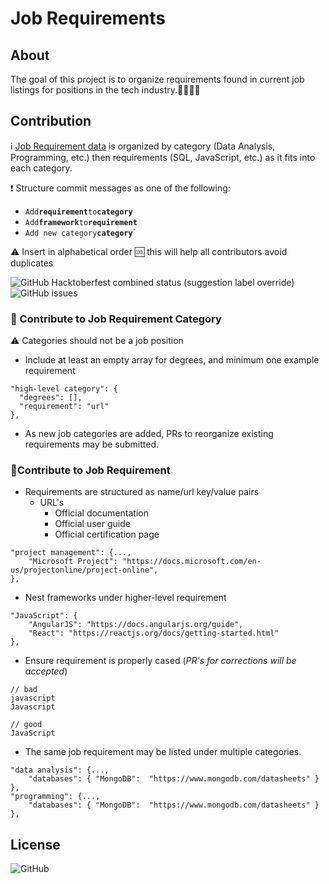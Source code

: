 # Job Requirements

## About
The goal of this project is to organize requirements found in current job listings for positions in the tech industry.:woman_technologist::man_technologist:

## Contribution


:information_source: [Job Requirement data](/data/requirements.json) is organized by category (Data Analysis, Programming, etc.) then requirements (SQL, JavaScript, etc.) as it fits into each category.

:exclamation: Structure commit messages as one of the following:
 * `Add`**`requirement`**` to `**`category`** 
 * `Add`**`framework`**` to `**`requirement`**
 * `Add new category`**`category`**`
 
:warning: Insert in alphabetical order :cool: this will help all contributors avoid duplicates


![GitHub Hacktoberfest combined status (suggestion label override)](https://img.shields.io/github/hacktoberfest/2019/crystal-dawn/job-requirements?style=flat-square&suggestion_label=help%20wanted)
![GitHub issues](https://img.shields.io/github/issues-raw/crystal-dawn/job-requirements?style=flat-square)
 
### :star2: Contribute to Job Requirement Category
:warning: Categories should not be a job position
  * Include at least an empty array for degrees, and minimum one example requirement 
```
"high-level category": {
  "degrees": [],
  "requirement": "url"
},
```

  * As new job categories are added, PRs to reorganize existing requirements may be submitted.

### :star2:Contribute to Job Requirement
  
  * Requirements are structured as name/url key/value pairs
     * URL's
       * Official documentation
       * Official user guide
       * Official certification page
```
"project management": {...,
    "Microsoft Project": "https://docs.microsoft.com/en-us/projectonline/project-online",
},
```
  
  * Nest frameworks under higher-level requirement
```    
"JavaScript": {
    "AngularJS": "https://docs.angularjs.org/guide",
    "React": "https://reactjs.org/docs/getting-started.html"
}, 
```
  
  * Ensure requirement is properly cased (_PR's for corrections will be accepted_)
```
// bad
javascript
Javascript

// good
JavaScript
```

  * The same job requirement may be listed under multiple categories.
```
"data analysis": {...,
    "databases": { "MongoDB":  "https://www.mongodb.com/datasheets" }
},
"programming": {...,
    "databases": { "MongoDB":  "https://www.mongodb.com/datasheets" }
},
```

## License
![GitHub](https://img.shields.io/github/license/crystal-dawn/job-requirements?style=flat-square)